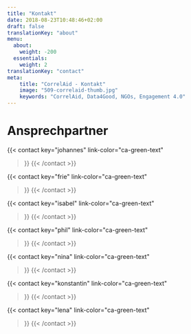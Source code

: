 ```yaml
---
title: "Kontakt"
date: 2018-08-23T10:48:46+02:00
draft: false
translationKey: "about"
menu:
  about:
    weight: -200
  essentials:
    weight: 2
translationKey: "contact"
meta:
    title: "CorrelAid - Kontakt"
    image: "509-correlaid-thumb.jpg"
    keywords: "CorrelAid, Data4Good, NGOs, Engagement 4.0"
---
```



# Ansprechpartner
{{< contact
    key="johannes"
    link-color="ca-green-text"
>}}
{{< /contact >}}


{{< contact
    key="frie"
    link-color="ca-green-text"
>}}
{{< /contact >}}


{{< contact
    key="isabel"
    link-color="ca-green-text"
>}}
{{< /contact >}}

 
{{< contact
    key="phil"
    link-color="ca-green-text"
>}}
{{< /contact >}}


{{< contact
    key="nina"
    link-color="ca-green-text"
>}}
{{< /contact >}}


{{< contact
    key="konstantin"
    link-color="ca-green-text"
>}}
{{< /contact >}}

{{< contact
    key="lena"
    link-color="ca-green-text"
>}}
{{< /contact >}}